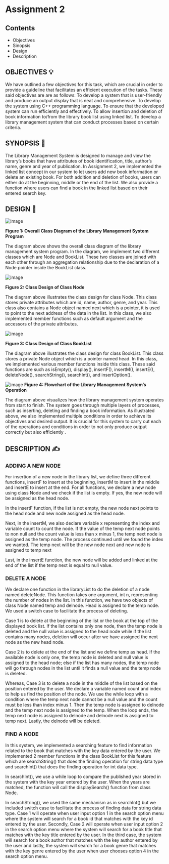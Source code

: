 # Assignment 2
## Contents
- Objectives 
- Sinopsis
- Design
- Description

## OBJECTIVES :bulb:

We have outlined a few objectives for this task, which are crucial in order to provide a guideline that facilitates an efficient execution of the tasks. These said objectives are are as follows:
To develop a system that is user-friendly and produce an output display that is neat and comprehensive.
To develop the system using C++ programming language.
To ensure that the developed system can run efficiently and effectively.
To allow insertion and deletion of book information to/from the library book list using linked list.
To develop a library management system that can conduct processes based on certain criteria.


## SYNOPSIS 📄

The Library Management System is designed to manage and view the library’s books that have attributes of book identification, title, author’s name, genre and year of publication. In Assignment 2, we implemented the linked list concept in our system to let users add new book information or delete an existing book. For both addition and deletion of books, users can either do at the beginning, middle or the end of the list. We also provide a function where users can find a book in the linked list based on their entered search key.


## DESIGN 🎨

![image](https://github.com/jjn7702/SECJ2013-DSA/blob/main/Submission/sec04/PAS/Assignment2/Images/flow-Page-2.drawio%20(1).png)

**Figure 1: Overall Class Diagram of the Library Management System Program**

The diagram above shows the overall class diagram of the library management system program. 
 In the diagram, we implement two different classes which are Node and BookList. 
 These two classes are joined with each other through an aggregation relationship due to the declaration of a Node pointer inside the BookList class.

![image](https://github.com/jjn7702/SECJ2013-DSA/blob/main/Submission/sec04/PAS/Assignment2/Images/NODE%20diagram.drawio.png)

**Figure 2: Class Design of Class Node**

The diagram above illustrates the class design for class Node. This class stores private attributes which are id, name, author, genre, and year. This class also contains a Node object named next which is a pointer, it is used to point to the next address of the data in the list. In this class, we also implemented member functions such as default argument and the accessors of the private attributes.


![image](https://github.com/jjn7702/SECJ2013-DSA/blob/main/Submission/sec04/PAS/Assignment2/Images/BOOKLIST%20diagram.drawio.png)

**Figure 3: Class Design of Class BookList**


The diagram above illustrates the class design for class BookList. This class stores a private Node object which is a pointer named head. In this class, we implemented various member functions inside this class. These said functions are such as isEmpty(), display(), insertF(), insertM(), insertE(), deleteNode(), searchString(), searchInt(), and insertOption().

![image](https://github.com/jjn7702/SECJ2013-DSA/blob/main/Submission/sec04/PAS/Assignment2/Images/asg2.drawio.png)
**Figure 4: Flowchart of the Library Management System’s Operation**

The diagram above visualizes how the library management system operates from start to finish. The system goes through
multiple layers of processes, such as inserting, deleting and finding a book information. As illustrated above, we also
implemented multiple conditions in order to achieve its objectives and desired output. It is crucial for this system to
carry out each of the operations and conditions in order to not only produce output correctly but also efficiently .


## DESCRIPTION ✍️
### ADDING A NEW NODE

For insertion of a new node in the library list, we define three different functions, insertF to insert at the beginning,
insertM to insert in the middle and insertE to insert at the end. For all functions, we declare a new node using class
Node and we check if the list is empty. If yes, the new node will be assigned as the head node.

In the insertF function, if the list is not empty, the new node next points to the head node and new node assigned as the
head node.

Next, in the insertM, we also declare variable x representing the index and variable count to count the node. If the value
of the temp next node points to non null and the count value is less than x minus 1, the temp next node is assigned as the temp node. The process continued until we found the index we wanted. The temp next will be the new node next and new node is assigned to temp next

Last, in the insertE function, the new node will be added and linked at the end of the list if the temp next is equal to null value.

### DELETE A NODE

We declare one function in the libraryList to do the deletion of a node named deleteNode. This function takes one argument, int n, representing the number of nodes in the list. In this function, we have two objects of class Node named temp and delnode. Head is assigned to the temp node. We used a switch case to facilitate the process of deleting. 

Case 1 is to delete at the beginning of the list or the book at the top of the displayed book list. If the list contains only one node, then the temp node is deleted and the null value is assigned to the head node while if the list contains many nodes, deletion will occur after we have assigned the next node as the new head node.

Case 2 is to delete at the end of the list and we define temp as head. If the available node is only one, the temp node is deleted and null value is assigned to the head node; else if the list has many nodes, the temp node will go through nodes in the list until it finds a null value and the temp node is deleted.

Whereas, Case 3 is to delete a node in the middle of the list based on the position entered by the user. We declare a variable named count and index to help us find the position of the node. We use the while loop with a condition where the temp next node cannot be a null value and the count must be less than index minus 1. Then the temp node is assigned to delnode and the temp next node is assigned to the temp. When the loop ends, the temp next node is assigned to delnode and delnode next is assigned to temp next. Lastly, the delnode will be deleted.

### FIND A NODE
In this system, we implemented a searching feature to find information related to the book that matches with the key data
entered by the user. We implemented 2 member functions in the class BookList for this feature which are searchString()
that does the finding operation for string data type and searchInt() that does the finding operation for int data type.

In searchInt(), we use a while loop to compare the published year stored in the system with the key year entered by the
user. When the years are matched, the function will call the displaySearch() function from class Node.

In searchString(), we used the same mechanism as in searchInt() but we included switch case to facilitate the process of
finding data for string data type. Case 1 will operate when user input option 1 in the search option menu where the system
will search for a book id that matches with the key id entered by the user. Secondly, Case 2 will operate when user input
option 2 in the search option menu where the system will search for a book title that matches with the key title entered
by the user. In the third case, the system will search for a book author that matches with the key author entered by the
user and lastly, the system will search for a book genre that matches with the key genre entered by the user when user
chooses option 4 in the search option menu.

